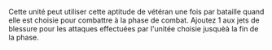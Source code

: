 Cette unité peut utiliser cette aptitude de vétéran une fois par bataille quand elle est choisie pour combattre à la phase de combat. Ajoutez 1 aux jets de blessure pour les attaques effectuées par l'unitée choisie jusquèà la fin de la phase.